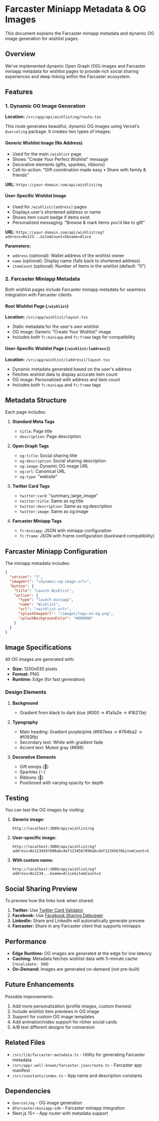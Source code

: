 # Farcaster Miniapp Metadata & OG Images

This document explains the Farcaster miniapp metadata and dynamic OG image generation for wishlist pages.

## Overview

We've implemented dynamic Open Graph (OG) images and Farcaster miniapp metadata for wishlist pages to provide rich social sharing experiences and deep linking within the Farcaster ecosystem.

## Features

### 1. Dynamic OG Image Generation

**Location:** `/src/app/api/wishlist/og/route.tsx`

This route generates beautiful, dynamic OG images using Vercel's `@vercel/og` package. It creates two types of images:

#### Generic Wishlist Image (No Address)

- Used for the main `/wishlist` page
- Shows "Create Your Perfect Wishlist" message
- Decorative elements (gifts, sparkles, ribbons)
- Call-to-action: "Gift coordination made easy • Share with family & friends"

**URL:** `https://your-domain.com/api/wishlist/og`

#### User-Specific Wishlist Image

- Used for `/wishlist/[address]` pages
- Displays user's shortened address or name
- Shows item count badge if items exist
- Personalized messaging: "Browse & mark items you'd like to gift"

**URL:** `https://your-domain.com/api/wishlist/og?address=0x123...&itemCount=5&name=Alice`

**Parameters:**

- `address` (optional): Wallet address of the wishlist owner
- `name` (optional): Display name (falls back to shortened address)
- `itemCount` (optional): Number of items in the wishlist (default: "0")

### 2. Farcaster Miniapp Metadata

Both wishlist pages include Farcaster miniapp metadata for seamless integration with Farcaster clients.

#### Root Wishlist Page (`/wishlist`)

**Location:** `/src/app/wishlist/layout.tsx`

- Static metadata for the user's own wishlist
- OG image: Generic "Create Your Wishlist" image
- Includes both `fc:miniapp` and `fc:frame` tags for compatibility

#### User-Specific Wishlist Page (`/wishlist/[address]`)

**Location:** `/src/app/wishlist/[address]/layout.tsx`

- Dynamic metadata generated based on the user's address
- Fetches wishlist data to display accurate item count
- OG image: Personalized with address and item count
- Includes both `fc:miniapp` and `fc:frame` tags

## Metadata Structure

Each page includes:

1. **Standard Meta Tags**
   - `title`: Page title
   - `description`: Page description

2. **Open Graph Tags**
   - `og:title`: Social sharing title
   - `og:description`: Social sharing description
   - `og:image`: Dynamic OG image URL
   - `og:url`: Canonical URL
   - `og:type`: "website"

3. **Twitter Card Tags**
   - `twitter:card`: "summary_large_image"
   - `twitter:title`: Same as og:title
   - `twitter:description`: Same as og:description
   - `twitter:image`: Same as og:image

4. **Farcaster Miniapp Tags**
   - `fc:miniapp`: JSON with miniapp configuration
   - `fc:frame`: JSON with frame configuration (backward compatibility)

## Farcaster Miniapp Configuration

The miniapp metadata includes:

```json
{
  "version": "1",
  "imageUrl": "<dynamic-og-image-url>",
  "button": {
    "title": "Launch Wishlist",
    "action": {
      "type": "launch_miniapp",
      "name": "Wishlist",
      "url": "<wishlist-url>",
      "splashImageUrl": "/images/logo-no-bg.png",
      "splashBackgroundColor": "#000000"
    }
  }
}
```

## Image Specifications

All OG images are generated with:

- **Size:** 1200x630 pixels
- **Format:** PNG
- **Runtime:** Edge (for fast generation)

### Design Elements

1. **Background**
   - Gradient from black to dark blue (#000 → #1a1a2e → #16213e)
2. **Typography**
   - Main heading: Gradient purple/pink (#667eea → #764ba2 → #f093fb)
   - Secondary text: White with gradient fade
   - Accent text: Muted gray (#888)

3. **Decorative Elements**
   - Gift emojis (🎁)
   - Sparkles (✨)
   - Ribbons (🎀)
   - Positioned with varying opacity for depth

## Testing

You can test the OG images by visiting:

1. **Generic image:**

   ```
   http://localhost:3000/api/wishlist/og
   ```

2. **User-specific image:**

   ```
   http://localhost:3000/api/wishlist/og?address=0x1234567890abcdef1234567890abcdef12345678&itemCount=5
   ```

3. **With custom name:**
   ```
   http://localhost:3000/api/wishlist/og?address=0x1234...&name=Alice&itemCount=3
   ```

## Social Sharing Preview

To preview how the links look when shared:

1. **Twitter:** Use [Twitter Card Validator](https://cards-dev.twitter.com/validator)
2. **Facebook:** Use [Facebook Sharing Debugger](https://developers.facebook.com/tools/debug/)
3. **LinkedIn:** Share and LinkedIn will automatically generate preview
4. **Farcaster:** Share in any Farcaster client that supports miniapps

## Performance

- **Edge Runtime:** OG images are generated at the edge for low latency
- **Caching:** Metadata fetches wishlist data with 5-minute cache (`revalidate: 300`)
- **On-Demand:** Images are generated on-demand (not pre-built)

## Future Enhancements

Possible improvements:

1. Add more personalization (profile images, custom themes)
2. Include wishlist item previews in OG image
3. Support for custom OG image templates
4. Add animation/video support for richer social cards
5. A/B test different designs for conversion

## Related Files

- `/src/lib/farcaster-metadata.ts` - Utility for generating Farcaster metadata
- `/src/app/.well-known/farcaster.json/route.ts` - Farcaster app manifest
- `/src/constants/index.ts` - App name and description constants

## Dependencies

- `@vercel/og` - OG image generation
- `@farcaster/miniapp-sdk` - Farcaster miniapp integration
- Next.js 15+ - App router with metadata support
